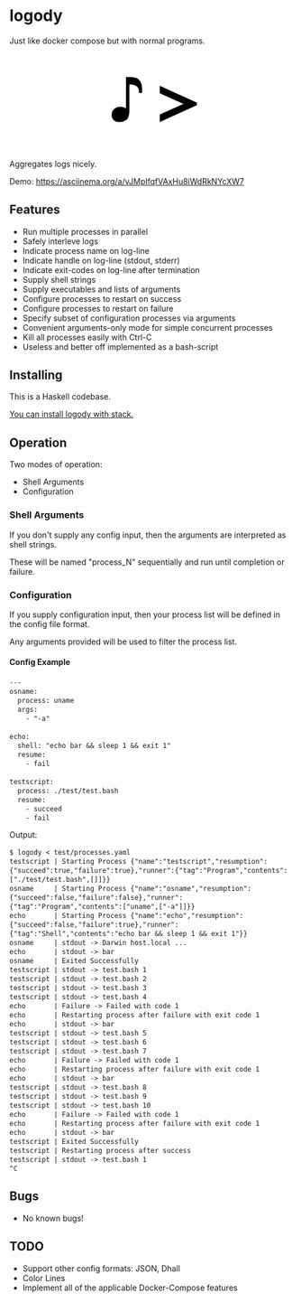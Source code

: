 # logody

Just like docker compose but with normal programs.

![](https://github.com/sordina/logody/raw/master/logody_logo.png)

Aggregates logs nicely.

Demo: <https://asciinema.org/a/vJMpIfqfVAxHu8iWdRkNYcXW7>

## Features

* Run multiple processes in parallel
* Safely interleve logs
* Indicate process name on log-line
* Indicate handle on log-line (stdout, stderr)
* Indicate exit-codes on log-line after termination
* Supply shell strings
* Supply executables and lists of arguments
* Configure processes to restart on success
* Configure processes to restart on failure
* Specify subset of configuration processes via arguments
* Convenient arguments-only mode for simple concurrent processes
* Kill all processes easily with Ctrl-C
* Useless and better off implemented as a bash-script

## Installing

This is a Haskell codebase.

[You can install logody with stack.](https://docs.haskellstack.org/en/stable/README/)

## Operation

Two modes of operation:

* Shell Arguments
* Configuration

### Shell Arguments

If you don't supply any config input, then the arguments are interpreted as shell strings.

These will be named "process_N" sequentially and run until completion or failure.

### Configuration

If you supply configuration input, then your process list will be defined in the config file format.

Any arguments provided will be used to filter the process list.

#### Config Example

```
---
osname:
  process: uname
  args:
    - "-a"

echo:
  shell: "echo bar && sleep 1 && exit 1"
  resume:
    - fail

testscript:
  process: ./test/test.bash
  resume:
    - succeed
    - fail
```

Output:

```
$ logody < test/processes.yaml
testscript | Starting Process {"name":"testscript","resumption":{"succeed":true,"failure":true},"runner":{"tag":"Program","contents":["./test/test.bash",[]]}}
osname     | Starting Process {"name":"osname","resumption":{"succeed":false,"failure":false},"runner":{"tag":"Program","contents":["uname",["-a"]]}}
echo       | Starting Process {"name":"echo","resumption":{"succeed":false,"failure":true},"runner":{"tag":"Shell","contents":"echo bar && sleep 1 && exit 1"}}
osname     | stdout -> Darwin host.local ...
echo       | stdout -> bar
osname     | Exited Successfully
testscript | stdout -> test.bash 1
testscript | stdout -> test.bash 2
testscript | stdout -> test.bash 3
testscript | stdout -> test.bash 4
echo       | Failure -> Failed with code 1
echo       | Restarting process after failure with exit code 1
echo       | stdout -> bar
testscript | stdout -> test.bash 5
testscript | stdout -> test.bash 6
testscript | stdout -> test.bash 7
echo       | Failure -> Failed with code 1
echo       | Restarting process after failure with exit code 1
echo       | stdout -> bar
testscript | stdout -> test.bash 8
testscript | stdout -> test.bash 9
testscript | stdout -> test.bash 10
echo       | Failure -> Failed with code 1
echo       | Restarting process after failure with exit code 1
echo       | stdout -> bar
testscript | Exited Successfully
testscript | Restarting process after success
testscript | stdout -> test.bash 1
^C
```


## Bugs

* No known bugs!


## TODO

* Support other config formats: JSON, Dhall
* Color Lines
* Implement all of the applicable Docker-Compose features
